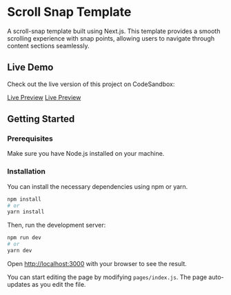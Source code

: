# Scroll Snap Template

A scroll-snap template built using Next.js. This template provides a smooth scrolling experience with snap points, allowing users to navigate through content sections seamlessly.

## Live Demo

Check out the live version of this project on CodeSandbox:

[Live Preview](https://codesandbox.io/p/github/sahanajprakash/scroll-snap/main?import=true&embed=1)
<a href="https://codesandbox.io/p/github/sahanajprakash/scroll-snap/main?import=true&embed=1" target="_blank">Live Preview</a>


## Getting Started

### Prerequisites

Make sure you have Node.js installed on your machine.

### Installation

You can install the necessary dependencies using npm or yarn.

```bash
npm install
# or
yarn install
```

Then, run the development server:

```bash
npm run dev
# or
yarn dev
```

Open [http://localhost:3000](http://localhost:3000) with your browser to see the result.

You can start editing the page by modifying `pages/index.js`. The page auto-updates as you edit the file.
